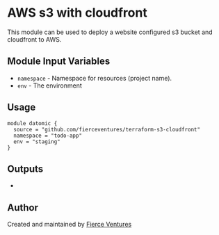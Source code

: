 # AWS s3 with cloudfront

This module can be used to deploy a website configured s3 bucket and cloudfront to AWS.

Module Input Variables
----------------------

- `namespace` - Namespace for resources (project name).
- `env` - The environment 

Usage 
-----

```hcl
module datomic {
  source = "github.com/fierceventures/terraform-s3-cloudfront"
  namespace = "todo-app"
  env = "staging"
}
```

Outputs
-------
- 

Author
------
Created and maintained by [Fierce Ventures](https://github.com/fierceventures/)
